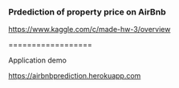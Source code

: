 ### Prdediction of property price on AirBnb
https://www.kaggle.com/c/made-hw-3/overview

==================


Application demo

https://airbnbprediction.herokuapp.com
